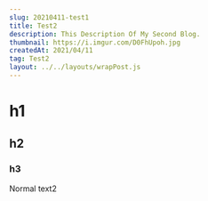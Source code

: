 ```yaml
---
slug: 20210411-test1
title: Test2
description: This Description Of My Second Blog.
thumbnail: https://i.imgur.com/D0FhUpoh.jpg
createdAt: 2021/04/11
tag: Test2
layout: ../../layouts/wrapPost.js
---
```


# h1

## h2

### h3

Normal text2